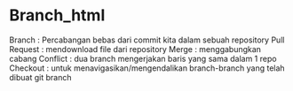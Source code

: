 # Branch_html
Branch : Percabangan bebas dari commit kita dalam sebuah repository
Pull Request : mendownload file dari repository
Merge : menggabungkan cabang
Conflict : dua branch mengerjakan baris yang sama dalam 1 repo
Checkout : untuk menavigasikan/mengendalikan branch-branch yang telah dibuat git branch
